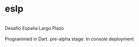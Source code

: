 # eslp
<br>Desafío España Largo Plazo<br>
<br>Programmed in Dart. pre-alpha stage. In console deployment

